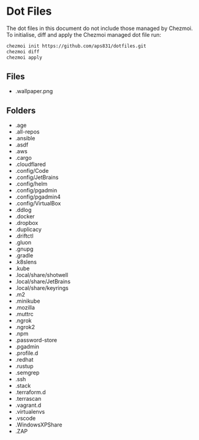 # Dot Files

The dot files in this document do not include those managed by Chezmoi. To initialise, diff and apply the Chezmoi managed dot file run:

```bash
chezmoi init https://github.com/aps831/dotfiles.git
chezmoi diff
chezmoi apply
```

## Files

-   .wallpaper.png

## Folders

-   .age
-   .all-repos
-   .ansible
-   .asdf
-   .aws
-   .cargo
-   .cloudflared
-   .config/Code
-   .config/JetBrains
-   .config/helm
-   .config/pgadmin
-   .config/pgadmin4
-   .config/VirtualBox
-   .ddlog
-   .docker
-   .dropbox
-   .duplicacy
-   .driftctl
-   .gluon
-   .gnupg
-   .gradle
-   .k8slens
-   .kube
-   .local/share/shotwell
-   .local/share/JetBrains
-   .local/share/keyrings
-   .m2
-   .minikube
-   .mozilla
-   .muttrc
-   .ngrok
-   .ngrok2
-   .npm
-   .password-store
-   .pgadmin
-   .profile.d
-   .redhat
-   .rustup
-   .semgrep
-   .ssh
-   .stack
-   .terraform.d
-   .terrascan
-   .vagrant.d
-   .virtualenvs
-   .vscode
-   .WindowsXPShare
-   .ZAP

